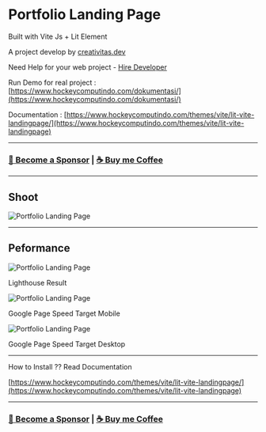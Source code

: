 # Portfolio Landing Page

Built with Vite Js + Lit Element

A project develop by [creativitas.dev](https://creativitas.dev)

Need Help for your web project - [Hire Developer](https://fiverr.com/creativitas)

Run Demo for real project : [https://www.hockeycomputindo.com/dokumentasi/](https://www.hockeycomputindo.com/dokumentasi/)

Documentation :
[https://www.hockeycomputindo.com/themes/vite/lit-vite-landingpage/](https://www.hockeycomputindo.com/themes/vite/lit-vite-landingpage)

---

### [🚀 Become a Sponsor](https://github.com/sponsors/mesinkasir) | [☕ Buy me Coffee](https://www.paypal.com/cgi-bin/webscr?cmd=_s-xclick&hosted_button_id=JVZVXBC4N9DAN)

---

## Shoot

![Portfolio Landing Page](https://blogger.googleusercontent.com/img/b/R29vZ2xl/AVvXsEhFJgiMW3NL6H2_EShvcE9a_tT572NDxPOj-IfHW6PjawGJ9zsq9sKUriXrtZfk51T_VJ3loMVuBrViGBrDIK3tJcFmaR6uL8_KYyAKd3AmHjW_P3XKzvEh2SSwvN52rY5qVZWdvNKxhCBhLsJGi-fP0zXTS1N-zjFmIPuIwaWMfWzV41Fad9wBCFSK8NE/s16000/Vite%20JS%20+%20Lit%20Element.jpg)

---

## Peformance

![Portfolio Landing Page](https://blogger.googleusercontent.com/img/b/R29vZ2xl/AVvXsEiJ_55X1OSXSsSFn6eTPjtQvjzO1AojUOi6sfM1Q8d2gxKBHdXp4kNmyHUk8v220oU8mI9ZdjHtA15Grhz7skZJDfzI32mmt4Jsq_Maky3Rp-p6fTN8ryXIQ8NgosRtbDAq_UmKXaECVtqttUNQsWfeanrxhZJIVOMzUYgNNq_CEEtmCEeHkaLjvSNvlDE/s16000/scrnli_6_16_2024_1-15-38%20AM.png)

Lighthouse Result

![Portfolio Landing Page](https://blogger.googleusercontent.com/img/b/R29vZ2xl/AVvXsEgaOGxsilxnf_iZL3ZlGDKlBAwBxZOJ8xLQjJ2XzpE0P3cO0AIxRa2D2bckIgiaxCRC90JyqR_PcQ_MR4WkhAFAPE2uwoYtZhNxaZ6GY7jbTzV9bBQWWskf9wLwEtFCo2z4f_acHkuHhXyQCdi4gSFeFI_EzFHaji8TYmS3SOpdl1o5R4KUhHgEi-DbzSE/s16000/scrnli_6_16_2024_1-21-30%20AM.png)

Google Page Speed Target Mobile

![Portfolio Landing Page](https://blogger.googleusercontent.com/img/b/R29vZ2xl/AVvXsEiDvE8dOvvRw-7ZvjB9nVdP1eTRxrGerlq9IWDKllQvpm5YhM3QHzbHfudI7CHekq017ZbDBicppGd9pV-y7RQ4nSd_MlPobEw-htNMcTQTmApopqx3mxc0XLttxltnNvHseOKL4ME_aptP1m8LHeyBMBGJl_iKIZRZ8gTrowO5F3QHPtb4JspWlFp3p1E/s16000/scrnli_6_16_2024_1-21-06%20AM.png)

Google Page Speed Target Desktop

---

How to Install ?? Read Documentation

[https://www.hockeycomputindo.com/themes/vite/lit-vite-landingpage/](https://www.hockeycomputindo.com/themes/vite/lit-vite-landingpage)

---

### [🚀 Become a Sponsor](https://github.com/sponsors/mesinkasir) | [☕ Buy me Coffee](https://www.paypal.com/cgi-bin/webscr?cmd=_s-xclick&hosted_button_id=JVZVXBC4N9DAN)
